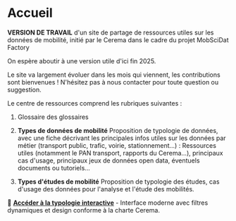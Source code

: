 # Accueil
**VERSION DE TRAVAIL** d'un site de partage de ressources utiles sur les données de mobilité, initié par le Cerema dans le cadre du projet MobSciDat Factory

On espère aboutir à une version utile d'ici fin 2025.

Le site va largement évoluer dans les mois qui viennent, les contributions sont bienvenues !
N'hésitez pas à nous contacter pour toute question ou suggestion.

Le centre de ressources comprend les rubriques suivantes :

1) Glossaire des glossaires

2) **Types de données de mobilité**
Proposition de typologie de données, avec une fiche décrivant les principales infos utiles sur les données par métier (transport public, trafic, voirie, stationnement...) :
Ressources utiles (notamment le PAN transport, rapports du Cerema...), principaux cas d'usage, principaux jeux de données open data, éventuels documents ou tutoriels...

3) **Types d'études de mobilité**
Proposition de typologie des études, cas d'usage des données pour l'analyse et l'étude des mobilités.

🚀 **[Accéder à la typologie interactive](typologie_interactive.html)** - Interface moderne avec filtres dynamiques et design conforme à la charte Cerema.
